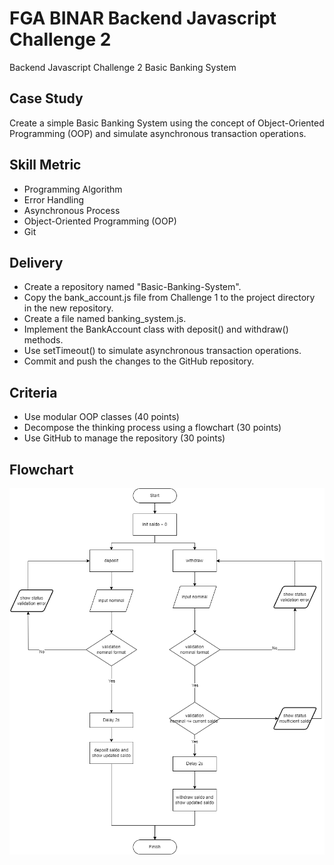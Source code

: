 # FGA BINAR Backend Javascript Challenge 2
Backend Javascript Challenge 2 Basic Banking System

## Case Study
Create a simple Basic Banking System using the concept of Object-Oriented Programming (OOP) and simulate asynchronous transaction operations.

## Skill Metric
- Programming Algorithm
- Error Handling
- Asynchronous Process
- Object-Oriented Programming (OOP)
- Git

## Delivery
- Create a repository named "Basic-Banking-System".
- Copy the bank_account.js file from Challenge 1 to the project directory in the new repository.
- Create a file named banking_system.js.
- Implement the BankAccount class with deposit() and withdraw() methods.
- Use setTimeout() to simulate asynchronous transaction operations.
- Commit and push the changes to the GitHub repository.

## Criteria
- Use modular OOP classes (40 points)
- Decompose the thinking process using a flowchart (30 points)
- Use GitHub to manage the repository (30 points)

## Flowchart
 ![](/flowchart.png)


